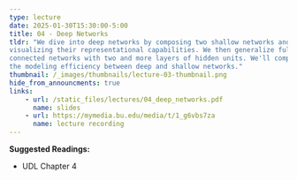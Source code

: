 ```yaml
---
type: lecture
date: 2025-01-30T15:30:00-5:00
title: 04 - Deep Networks
tldr: "We dive into deep networks by composing two shallow networks and
visualizing their representational capabilities. We then generalize fully
connected networks with two and more layers of hidden units. We'll compare
the modeling efficiency between deep and shallow networks."
thumbnail: /_images/thumbnails/lecture-03-thumbnail.png
hide_from_announcments: true
links: 
    - url: /static_files/lectures/04_deep_networks.pdf
      name: slides
    - url: https://mymedia.bu.edu/media/t/1_g6vbs7za
      name: lecture recording
---
```

**Suggested Readings:**
- UDL Chapter 4